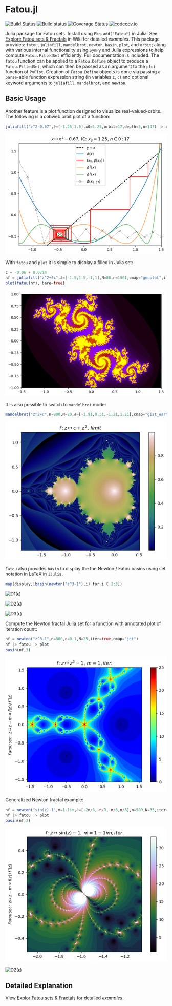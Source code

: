 # Fatou.jl

[![Build Status](https://travis-ci.org/chakravala/Fatou.jl.svg?branch=master)](https://travis-ci.org/chakravala/Fatou.jl) [![Build status](https://ci.appveyor.com/api/projects/status/mdathjmu7jg57u77?svg=true)](https://ci.appveyor.com/project/chakravala/fatou-jl) [![Coverage Status](https://coveralls.io/repos/github/chakravala/Fatou.jl/badge.svg?branch=master)](https://coveralls.io/github/chakravala/Fatou.jl?branch=master) [![codecov.io](http://codecov.io/github/chakravala/Fatou.jl/coverage.svg?branch=master)](http://codecov.io/github/chakravala/Fatou.jl?branch=master)

Julia package for Fatou sets. Install using `Pkg.add("Fatou")` in Julia. See [Explore Fatou sets & Fractals](https://github.com/chakravala/Fatou.jl/wiki/Explore-Fatou-sets-&-fractals) in Wiki for detailed *examples*. This package provides: `fatou`, `juliafill`, `mandelbrot`, `newton`, `basin`, `plot`, and `orbit`; along with various internal functionality using `SymPy` and Julia expressions to help compute `Fatou.FilledSet` efficiently. Full documentation is included. The `fatou` function can be applied to a `Fatou.Define` object to produce a `Fatou.FilledSet`, which can then be passed as an argument to the `plot` function of `PyPlot`. Creation of `Fatou.Define` objects is done via passing a `parse`-able function expression string (in variables `z`, `c`) and optional keyword arguments to `juliafill`, `mandelbrot`, and `newton`.

## Basic Usage

Another feature is a plot function designed to visualize real-valued-orbits. The following is a cobweb orbit plot of a function:

```Julia
juliafill("z^2-0.67",∂=[-1.25,1.5],x0=1.25,orbit=17,depth=3,n=147) |> orbit
```

![img/orbit.png](img/orbit.png)

With `fatou` and `plot` it is simple to display a filled in Julia set:

```Julia
c = -0.06 + 0.67im
nf = juliafill("z^2+$c",∂=[-1.5,1.5,-1,1],N=80,n=1501,cmap="gnuplot",iter=true)
plot(fatou(nf), bare=true)
```

![img/filled-julia.png](img/filled-julia.png)

It is also possible to switch to `mandelbrot` mode:

```Julia
mandelbrot("z^2+c",n=800,N=20,∂=[-1.91,0.51,-1.21,1.21],cmap="gist_earth") |> fatou |> plot
```

![img/mandelbrot.png](img/mandelbrot.png)

`Fatou` also provides `basin` to display the the Newton / Fatou basins using set notation in LaTeX in `IJulia`.

```Julia
map(display,[basin(newton("z^3-1"),i) for i ∈ 1:3])
```

![D1(ϵ)](http://latex.codecogs.com/svg.latex?D_1(\epsilon)%20=%20\left\\{z\in\mathbb{C}:\left|\\,z%20-%20\frac{z^{3}%20-%201}{3%20z^{2}}%20-%20r_i\\,\right|%3C\epsilon,\\,\forall%20r_i(\\,f(r_i)=0%20)\right\\})

![D2(ϵ)](http://latex.codecogs.com/svg.latex?D_2(\epsilon)%20=%20\left\\{z\in\mathbb{C}:\left|\\,z%20-%20\frac{\left(z%20-%20\frac{z^{3}%20-%201}{3%20z^{2}}\right)^{3}%20-%201}{3%20\left(z%20-%20\frac{z^{3}%20-%201}{3%20z^{2}}\right)^{2}}%20-%20\frac{z^{3}%20-%201}{3%20z^{2}}%20-%20r_i\\,\right|%3C\epsilon,\\,\forall%20r_i(\\,f(r_i)=0%20)\right\\})

![D3(ϵ)](http://latex.codecogs.com/svg.latex?D_3(\epsilon)%20=%20\left\\{z\in\mathbb{C}:\left|\\,z%20-%20\frac{\left(z%20-%20\frac{\left(z%20-%20\frac{z^{3}%20-%201}{3%20z^{2}}\right)^{3}%20-%201}{3%20\left(z%20-%20\frac{z^{3}%20-%201}{3%20z^{2}}\right)^{2}}%20-%20\frac{z^{3}%20-%201}{3%20z^{2}}\right)^{3}%20-%201}{3%20\left(z%20-%20\frac{\left(z%20-%20\frac{z^{3}%20-%201}{3%20z^{2}}\right)^{3}%20-%201}{3%20\left(z%20-%20\frac{z^{3}%20-%201}{3%20z^{2}}\right)^{2}}%20-%20\frac{z^{3}%20-%201}{3%20z^{2}}\right)^{2}}%20-%20\frac{\left(z%20-%20\frac{z^{3}%20-%201}{3%20z^{2}}\right)^{3}%20-%201}{3%20\left(z%20-%20\frac{z^{3}%20-%201}{3%20z^{2}}\right)^{2}}%20-%20\frac{z^{3}%20-%201}{3%20z^{2}}%20-%20r_i\\,\right|%3C\epsilon,\\,\forall%20r_i(\\,f(r_i)=0%20)\right\\})

Compute the Newton fractal Julia set for a function with annotated plot of iteration count:

```Julia
nf = newton("z^3-1",n=800,ϵ=0.1,N=25,iter=true,cmap="jet")
nf |> fatou |> plot
basin(nf,3)
```

![img/newton.png](img/newton.png)

Generalized Newton fractal example:

```Julia
nf = newton("sin(z)-1",m=1-1im,∂=[-2π/3,-π/3,-π/6,π/6],n=500,N=33,iter=true,ϵ=0.05,cmap="cubehelix")
nf |> fatou |> plot
basin(nf,2)
```

![img/generalized-newton.png](img/generalized-newton.png)

![D2(ϵ)](http://latex.codecogs.com/svg.latex?D_2(\epsilon)%20=%20\left\\{z\in\mathbb{C}:\left|\\,z%20-%20\frac{1}{\cos{\left%20(z%20\right%20)}}%20\left(1%20+%20i\right)%20\left(\sin{\left%20(z%20\right%20)}%20-%201\right)%20-%20\frac{\left(1%20+%20i\right)%20\left(\sin{\left%20(z%20-%20\frac{1}{\cos{\left%20(z%20\right%20)}}%20\left(1%20+%20i\right)%20\left(\sin{\left%20(z%20\right%20)}%20-%201\right)%20\right%20)}%20-%201\right)}{\cos{\left%20(z%20-%20\frac{1}{\cos{\left%20(z%20\right%20)}}%20\left(1%20+%20i\right)%20\left(\sin{\left%20(z%20\right%20)}%20-%201\right)%20\right%20)}}%20-%20r_i\\,\right|%3C\epsilon,\\,\forall%20r_i(\\,f(r_i)=0%20)\right\\})

## Detailed Explanation

View [Explor Fatou sets & Fractals](https://github.com/chakravala/Fatou.jl/wiki/Explore-Fatou-sets-&-fractals) for detailed *examples*.